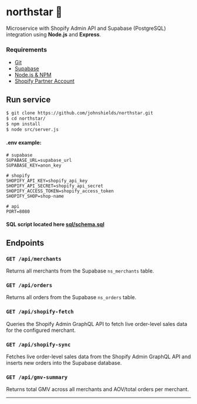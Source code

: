 # northstar 🌠

Microservice with Shopify Admin API and Supabase (PostgreSQL) integration using **Node.js** and **Express**.

### Requirements

- [Git](https://git-scm.com/downloads)
- [Supabase](https://supabase.com/)
- [Node.js & NPM](https://nodejs.org/)
- [Shopify Partner Account](https://partners.shopify.com/)

## Run service

```bash
$ git clone https://github.com/johnshields/northstar.git
$ cd northstar/
$ npm install
$ node src/server.js
```

#### .env example:

```dotenv
# supabase
SUPABASE_URL=supabase_url
SUPABASE_KEY=anon_key

# shopify
SHOPIFY_API_KEY=shopify_api_key
SHOPIFY_API_SECRET=shopify_api_secret
SHOPIFY_ACCESS_TOKEN=shopify_access_token
SHOPIFY_SHOP=shop-name

# api
PORT=8080
```

#### SQL script located here [sql/schema.sql](sql/schema.sql)

## Endpoints

### `GET /api/merchants`  
Returns all merchants from the Supabase `ns_merchants` table.

### `GET /api/orders`  
Returns all orders from the Supabase `ns_orders` table.

### `GET /api/shopify-fetch`  
Queries the Shopify Admin GraphQL API to fetch live order-level sales data for the configured merchant.

### `GET /api/shopify-sync`
Fetches live order-level sales data from the Shopify Admin GraphQL API and inserts new orders into the Supabase database.

### `GET /api/gmv-summary`
Returns total GMV across all merchants and AOV/total orders per merchant.

***
